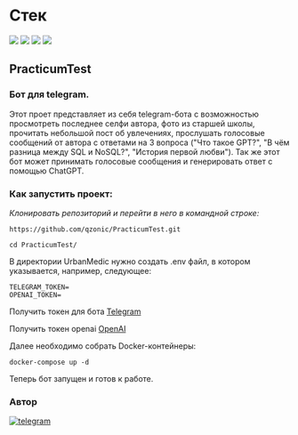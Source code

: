 # Стек
<img src="https://img.shields.io/badge/Python-4169E1?style=for-the-badge"/> <img src="https://img.shields.io/badge/Aiogram-008000?style=for-the-badge"/> <img src="https://img.shields.io/badge/OPENAI-green?style=for-the-badge"/>
<img src="https://img.shields.io/badge/FFMPEG-blue?style=for-the-badge"/>

## PracticumTest
### Бот для telegram.

Этот проет представляет из себя telegram-бота с возможностью просмотреть последнее селфи
автора, фото из старшей школы, прочитать небольшой пост об увлечениях,
прослушать голосовые сообщений от автора с ответами на 3 вопроса ("Что такое GPT?", "В чём разница между SQL и NoSQL?",
"История первой любви"). Так же этот бот может принимать голосовые сообщения и генерировать 
ответ с помощью ChatGPT.

### Как запустить проект:

*Клонировать репозиторий и перейти в него в командной строке:*
```
https://github.com/qzonic/PracticumTest.git
```
```
cd PracticumTest/
```

В директории UrbanMedic нужно создать .env файл, в котором указывается, например, следующее:
```
TELEGRAM_TOKEN=
OPENAI_TOKEN=
```

Получить токен для бота [Telegram](https://t.me/BotFather)

Получить токен openai [OpenAI](https://platform.openai.com/account/api-keys)

Далее необходимо собрать Docker-контейнеры:
```
docker-compose up -d
```

Теперь бот запущен и готов к работе.

### Автор
[![telegram](https://img.shields.io/badge/Telegram-Join-blue)](https://t.me/qzonic)
